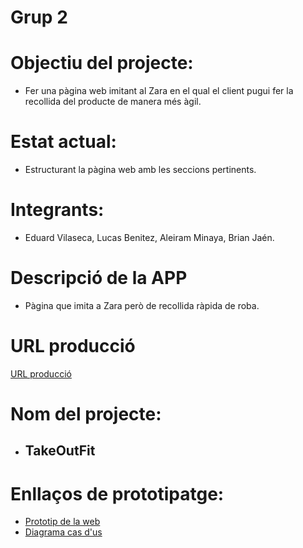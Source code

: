 # Grup 2
# Objectiu del projecte:
* Fer una pàgina web imitant al Zara en el qual el client pugui fer la recollida del producte de manera més àgil.
# Estat actual:
* Estructurant la pàgina web amb les seccions pertinents.
# Integrants:
* Eduard Vilaseca, Lucas Benitez, Aleiram Minaya, Brian Jaén.
# Descripció de la APP
* Pàgina que imita a Zara però de recollida ràpida de roba.
# URL producció
[URL producció](http://tr1g2.daw.inspedralbes.cat/transversal-tr1-2024-2025-grupo2_takeAway/web/)
# Nom del projecte: 
* ## TakeOutFit
# Enllaços de prototipatge:
* [Prototip de la web](https://design.penpot.app/#/view/5e250d03-b345-8112-8005-26c869b3c365?page-id=5e250d03-b345-8112-8005-26c869b3c366&section=interactions&index=0&share-id=9cff1166-2265-80f2-8005-26e5d249c0a6)
* [Diagrama cas d'us](https://lucid.app/lucidchart/5da2fae0-dcce-40ec-88fd-ac11efec444a/edit?viewport_loc=-465%2C-373%2C2765%2C1279%2C0_0&invitationId=inv_3161aec2-3f7a-459a-99c3-f83122b399dc)